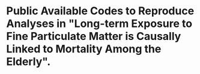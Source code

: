 # Public Available Codes to Reproduce Analyses in "Long-term Exposure to Fine Particulate Matter is Causally Linked to Mortality Among the Elderly". 
